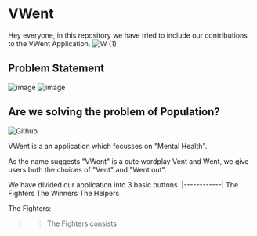 # VWent
Hey everyone, in this repository we have tried to include our contributions to the VWent Application.
![W (1)](https://user-images.githubusercontent.com/103282903/225692273-8e06291d-7947-4210-a753-47f29c4a7491.png)


## Problem Statement


![image](https://user-images.githubusercontent.com/103282903/225695113-df7a8491-7a8b-45e1-b8c3-c1cdac93b436.png)
![image](https://user-images.githubusercontent.com/103282903/225696006-cbb98f29-d1e5-4463-9e17-fcfa9bdd6417.png)

## Are we solving the problem of Population?
<img alt="Github" src="https://www.google.com/url?sa=i&url=https%3A%2F%2Ftenor.com%2Fview%2Fwell-yes-but-actually-no-meme-aardman-the-pirates-pirate-gif-26563702&psig=AOvVaw2QA0AzKSeMae2-rtlbbNvo&ust=1679072541866000&source=images&cd=vfe&ved=0CA8QjRxqFwoTCJD5h-P24P0CFQAAAAAdAAAAABAg.gif" />


VWent is a an application which focusses on "Mental Health".

As the name suggests "VWent" is a cute wordplay Vent and Went, we give users both the choices of "Vent" and "Went out".

We have divided our application into 3 basic buttons.
|------------|
The Fighters
The Winners
The Helpers

The Fighters:
>> The Fighters consists 

